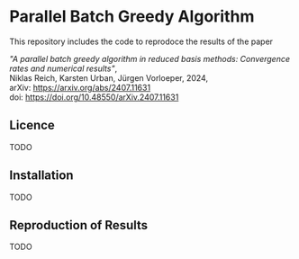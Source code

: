 Parallel Batch Greedy Algorithm
========================

This repository includes the code to reprodoce the results of the paper

*"A parallel batch greedy algorithm in reduced basis methods: Convergence rates and numerical results"*,  
Niklas Reich, Karsten Urban, Jürgen Vorloeper, 2024,  
arXiv: https://arxiv.org/abs/2407.11631  
doi: https://doi.org/10.48550/arXiv.2407.11631

Licence
-----------------
TODO

Installation
----------------
TODO

Reproduction of Results
----------------
TODO
